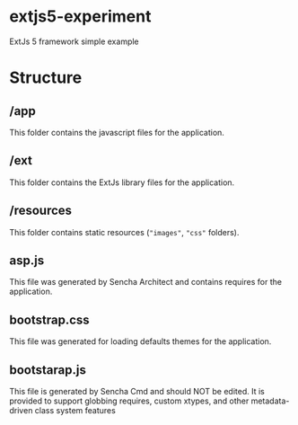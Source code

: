 # extjs5-experiment
ExtJs 5 framework simple example

# Structure
## /app
This folder contains the javascript files for the application.
## /ext
This folder contains the ExtJs library files for the application.
## /resources
This folder contains static resources (`"images"`, `"css"` folders).
## asp.js
This file was generated by Sencha Architect and contains requires for the application.
## bootstrap.css
This file was generated for loading defaults themes for the application.
## bootstarap.js
This file is generated by Sencha Cmd and should NOT be edited. It is provided to support globbing 
requires, custom xtypes, and other metadata-driven class system features 
